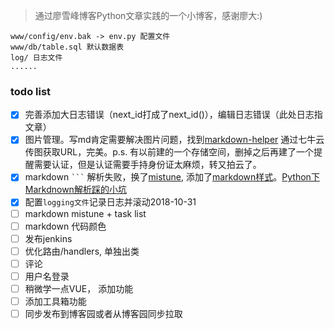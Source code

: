 
> 通过廖雪峰博客Python文章实践的一个小博客，感谢廖大:)

```
www/config/env.bak -> env.py 配置文件
www/db/table.sql 默认数据表
log/ 日志文件
......
```

### todo list    
- [x] 完善添加大日志错误（next_id打成了next_id()），编辑日志错误（此处日志指文章）
- [x] 图片管理。写md肯定需要解决图片问题，找到[markdown-helper](https://github.com/wuchangfeng/markdown-helper) 通过七牛云传图获取URL，完美。p.s. 有以前建的一个存储空间，删掉之后再建了一个提醒需要认证，但是认证需要手持身份证太麻烦，转又拍云了。
- [x] markdown ` ``` ` 解析失败，换了[mistune](https://github.com/lepture/mistune), 添加了[markdown样式]( https://github.com/zhangjikai/markdown-css)。[Python下Markdnown解析踩的小坑](https://mervinz.me/post/9/)
- [x] 配置`logging文件`记录日志并滚动2018-10-31
- [ ] markdown mistune + task list
- [ ] markdown 代码颜色
- [ ] 发布jenkins
- [ ] 优化路由/handlers, 单独出类
- [ ] 评论
- [ ] 用户名登录
- [ ] 稍微学一点VUE， 添加功能
- [ ] 添加工具箱功能
- [ ] 同步发布到博客园或者从博客园同步拉取
